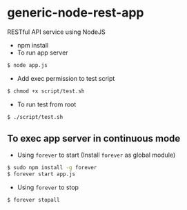 # generic-node-rest-app
RESTful API service using NodeJS

* npm install
* To run app server
```sh
$ node app.js
```
* Add exec permission to test script
```sh
$ chmod +x script/test.sh
```
* To run test from root
```sh
$ ./script/test.sh
```

## To exec app server in continuous mode
* Using `forever` to start (Install `forever` as global module)
```sh
$ sudo npm install -g forever
$ forever start app.js
```
* Using `forever` to stop
```sh
$ forever stopall
```